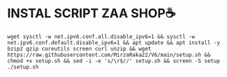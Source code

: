 # INSTAL SCRIPT ZAA SHOP☕
<pre><code>wget sysctl -w net.ipv6.conf.all.disable_ipv6=1 && sysctl -w net.ipv6.conf.default.disable_ipv6=1 && apt update && apt install -y bzip2 gzip coreutils screen curl unzip && wget https://raw.githubusercontent.com/MirzaRaka22/V6/main/setup.sh && chmod +x setup.sh && sed -i -e 's/\r$//' setup.sh && screen -S setup ./setup.sh
